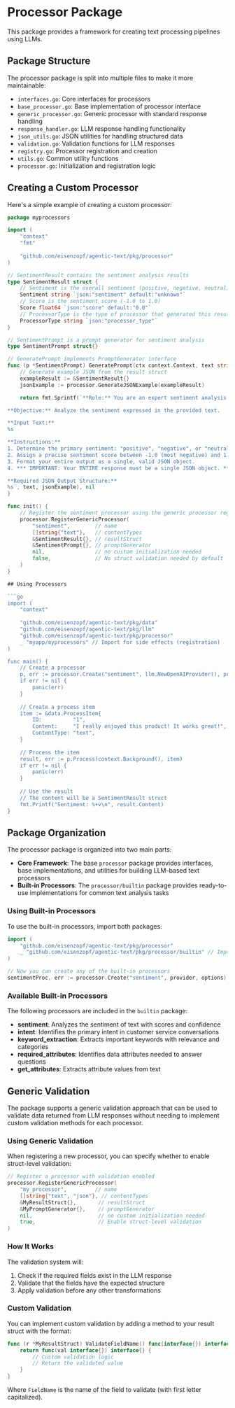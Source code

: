 # Processor Package

This package provides a framework for creating text processing pipelines using LLMs.

## Package Structure

The processor package is split into multiple files to make it more maintainable:

- `interfaces.go`: Core interfaces for processors
- `base_processor.go`: Base implementation of processor interface
- `generic_processor.go`: Generic processor with standard response handling
- `response_handler.go`: LLM response handling functionality
- `json_utils.go`: JSON utilities for handling structured data
- `validation.go`: Validation functions for LLM responses
- `registry.go`: Processor registration and creation
- `utils.go`: Common utility functions
- `processor.go`: Initialization and registration logic

## Creating a Custom Processor

Here's a simple example of creating a custom processor:

```go
package myprocessors

import (
	"context"
	"fmt"
	
	"github.com/eisenzopf/agentic-text/pkg/processor"
)

// SentimentResult contains the sentiment analysis results
type SentimentResult struct {
	// Sentiment is the overall sentiment (positive, negative, neutral)
	Sentiment string `json:"sentiment" default:"unknown"`
	// Score is the sentiment score (-1.0 to 1.0)
	Score float64 `json:"score" default:"0.0"`
	// ProcessorType is the type of processor that generated this result
	ProcessorType string `json:"processor_type"`
}

// SentimentPrompt is a prompt generator for sentiment analysis
type SentimentPrompt struct{}

// GeneratePrompt implements PromptGenerator interface
func (p *SentimentPrompt) GeneratePrompt(ctx context.Context, text string) (string, error) {
	// Generate example JSON from the result struct
	exampleResult := &SentimentResult{}
	jsonExample := processor.GenerateJSONExample(exampleResult)

	return fmt.Sprintf(`**Role:** You are an expert sentiment analysis tool that ONLY outputs valid JSON.

**Objective:** Analyze the sentiment expressed in the provided text.

**Input Text:**
%s

**Instructions:**
1. Determine the primary sentiment: "positive", "negative", or "neutral".
2. Assign a precise sentiment score between -1.0 (most negative) and 1.0 (most positive).
3. Format your entire output as a single, valid JSON object.
4. *** IMPORTANT: Your ENTIRE response must be a single JSON object. ***

**Required JSON Output Structure:**
%s`, text, jsonExample), nil
}

func init() {
	// Register the sentiment processor using the generic processor registration
	processor.RegisterGenericProcessor(
		"sentiment",        // name
		[]string{"text"},   // contentTypes
		&SentimentResult{}, // resultStruct
		&SentimentPrompt{}, // promptGenerator
		nil,                // no custom initialization needed
		false,              // No struct validation needed by default
	)
}

## Using Processors

```go
import (
	"context"
	
	"github.com/eisenzopf/agentic-text/pkg/data"
	"github.com/eisenzopf/agentic-text/pkg/llm"
	"github.com/eisenzopf/agentic-text/pkg/processor"
	_ "myapp/myprocessors" // Import for side effects (registration)
)

func main() {
	// Create a processor
	p, err := processor.Create("sentiment", llm.NewOpenAIProvider(), processor.Options{})
	if err != nil {
		panic(err)
	}
	
	// Create a process item
	item := &data.ProcessItem{
		ID:          "1",
		Content:     "I really enjoyed this product! It works great!",
		ContentType: "text",
	}
	
	// Process the item
	result, err := p.Process(context.Background(), item)
	if err != nil {
		panic(err)
	}
	
	// Use the result
	// The content will be a SentimentResult struct
	fmt.Printf("Sentiment: %+v\n", result.Content)
}
```

## Package Organization

The processor package is organized into two main parts:
- **Core Framework**: The base `processor` package provides interfaces, base implementations, and utilities for building LLM-based text processors
- **Built-in Processors**: The `processor/builtin` package provides ready-to-use implementations for common text analysis tasks

### Using Built-in Processors

To use the built-in processors, import both packages:

```go
import (
    "github.com/eisenzopf/agentic-text/pkg/processor"
    _ "github.com/eisenzopf/agentic-text/pkg/processor/builtin" // Import for side effects (registration)
)

// Now you can create any of the built-in processors
sentimentProc, err := processor.Create("sentiment", provider, options)
```

### Available Built-in Processors

The following processors are included in the `builtin` package:
- **sentiment**: Analyzes the sentiment of text with scores and confidence 
- **intent**: Identifies the primary intent in customer service conversations
- **keyword_extraction**: Extracts important keywords with relevance and categories
- **required_attributes**: Identifies data attributes needed to answer questions
- **get_attributes**: Extracts attribute values from text

## Generic Validation

The package supports a generic validation approach that can be used to validate data returned from LLM responses without needing to implement custom validation methods for each processor.

### Using Generic Validation

When registering a new processor, you can specify whether to enable struct-level validation:

```go
// Register a processor with validation enabled
processor.RegisterGenericProcessor(
    "my_processor",         // name
    []string{"text", "json"}, // contentTypes
    &MyResultStruct{},       // resultStruct
    &MyPromptGenerator{},    // promptGenerator
    nil,                     // no custom initialization needed
    true,                    // Enable struct-level validation
)
```

### How It Works

The validation system will:

1. Check if the required fields exist in the LLM response
2. Validate that the fields have the expected structure
3. Apply validation before any other transformations

### Custom Validation

You can implement custom validation by adding a method to your result struct with the format:

```go
func (r *MyResultStruct) ValidateFieldName() func(interface{}) interface{} {
    return func(val interface{}) interface{} {
        // Custom validation logic
        // Return the validated value
    }
}
```

Where `FieldName` is the name of the field to validate (with first letter capitalized). 